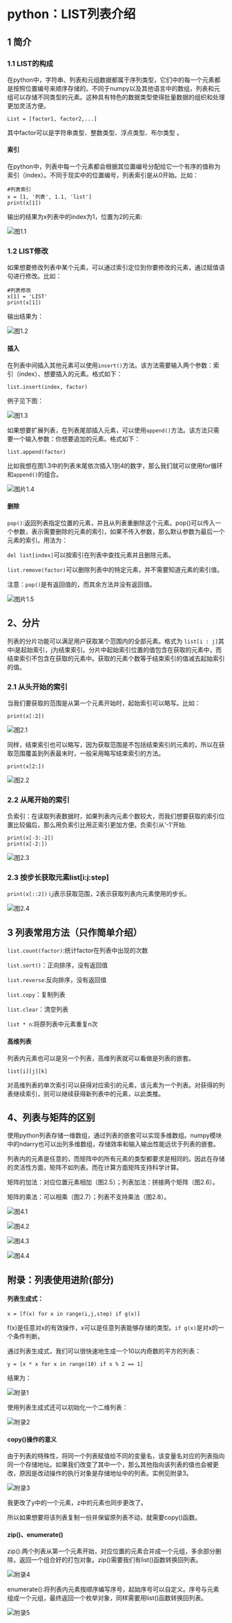 # python：LIST列表介绍
## 1 简介
### 1.1 LIST的构成
在python中，字符串、列表和元组数据都属于序列类型，它们中的每一个元素都是按照位置编号来顺序存储的。不同于numpy以及其他语言中的数组，列表和元组可以存储不同类型的元素。这种具有特色的数据类型使得批量数据的组织和处理更加灵活方便。

`List = [factor1, factor2,...]`

其中factor可以是字符串类型、整数类型、浮点类型、布尔类型 。

#### 索引

在python中，列表中每一个元素都会根据其位置编号分配给它一个有序的值称为索引（index）。不同于现实中的位置编号，列表索引是从0开始。比如：

```
#列表索引
x = [1, '列表', 1.1, 'list']
print(x[1])
```

输出的结果为x列表中的index为1，位置为2的元素:

![图1.1](https://github.com/sudajzp/photos/blob/master/list1.png?raw=true)

### 1.2 LIST修改

如果想要修改列表中某个元素，可以通过索引定位到你要修改的元素，通过赋值语句进行修改。比如：

```
#列表修改
x[1] = 'LIST'
print(x[1])
```
输出结果为：

![图1.2](https://github.com/sudajzp/photos/blob/master/list2.png?raw=true)

#### 插入
在列表中间插入其他元素可以使用`insert()`方法。该方法需要输入两个参数：索引（index）、想要插入的元素。格式如下：

`list.insert(index, factor)`

例子见下图：

![图1.3](https://github.com/sudajzp/photos/blob/master/list16.png?raw=true)

如果想要扩展列表，在列表尾部插入元素，可以使用`append()`方法。该方法只需要一个输入参数：你想要追加的元素。格式如下：

`list.append(factor)`

比如我想在图1.3中的列表末尾依次插入1到4的数字，那么我们就可以使用for循环和`append()`的组合。

![图片1.4](https://github.com/sudajzp/photos/blob/master/list17.png?raw=true)

#### 删除

`pop()`:返回列表指定位置的元素，并且从列表重删除这个元素。pop()可以传入一个参数，表示需要删除的元素的索引，如果不传入参数，那么默认参数为最后一个元素的索引。用法为：

`del list[index]`可以按索引在列表中查找元素并且删除元素。

`list.remove(factor)`可以删除列表中的特定元素，并不需要知道元素的索引值。

注意：`pop()`是有返回值的，而其余方法并没有返回值。

![图片1.5](https://github.com/sudajzp/photos/blob/master/list18.png?raw=true)

## 2、分片
列表的分片功能可以满足用户获取某个范围内的全部元素。格式为 `list[i : j]`其中i是起始索引，j为结束索引。分片中起始索引位置的值包含在获取的元素中，而结束索引不包含在获取的元素中。获取的元素个数等于结束索引的值减去起始索引的值。

### 2.1 从头开始的索引
当我们要获取的范围是从第一个元素开始时，起始索引可以略写。比如：

`print(x[:2])`

![图2.1](https://github.com/sudajzp/photos/blob/master/list3.png?raw=true)

同样，结束索引也可以略写，因为获取范围是不包括结束索引的元素的，所以在获取范围覆盖到列表最末时，一般采用略写结束索引的方法。

`print(x[2:])`

![图2.2](https://github.com/sudajzp/photos/blob/master/list4.png?raw=true)

### 2.2 从尾开始的索引
负索引：在读取列表数据时，如果列表内元素个数较大，而我们想要获取的索引位置比较偏后，那么用负索引比用正索引更加方便。负索引从‘-1’开始.

```
print(x[-3:-2])
print(x[-2:])
```
![图2.3](https://github.com/sudajzp/photos/blob/master/list5.png?raw=true)

### 2.3 按步长获取元素list[i:j:step]
`print(x[::2])`
i,j表示获取范围，2表示获取列表内元素使用的步长。

![图2.4](https://github.com/sudajzp/photos/blob/master/list6.png?raw=true)

## 3 列表常用方法（只作简单介绍）

`list.count(factor)`:统计factor在列表中出现的次数

`list.sort()`：正向排序，没有返回值

`list.reverse`:反向排序，没有返回值

`list.copy`：复制列表

`list.clear`：清空列表

`list * n`:将原列表中元素重复n次


####  高维列表

列表内元素也可以是另一个列表，高维列表就可以看做是列表的嵌套。

`list[i][j][k]`

对高维列表的单次索引可以获得对应索引的元素，该元素为一个列表。对获得的列表继续索引，则可以继续获得新列表中的元素，以此类推。

## 4、列表与矩阵的区别
使用python列表存储一维数组，通过列表的嵌套可以实现多维数组。numpy模块中的ndarry也可以出列多维数组，存储效率和输入输出性能远优于列表的嵌套。

列表内的元素是任意的，而矩阵中的所有元素的类型都要求是相同的。因此在存储的灵活性方面，矩阵不如列表。而在计算方面矩阵支持科学计算。

矩阵的加法：对应位置元素相加（图2.5）；列表加法：拼接两个矩阵（图2.6）。

矩阵的乘法：可以相乘（图2.7）；列表不支持乘法（图2.8）。

![图4.1](https://github.com/sudajzp/photos/blob/master/list8.png?raw=true)

![图4.2](https://github.com/sudajzp/photos/blob/master/list10.png?raw=true)

![图4.3](https://github.com/sudajzp/photos/blob/master/list7.png?raw=true)

![图4.4](https://github.com/sudajzp/photos/blob/master/list9.png?raw=true)

## 附录：列表使用进阶(部分)

#### 列表生成式：
`x = [f(x) for x in range(i,j,step) if g(x)]`

f(x)是任意对x的有效操作，x可以是任意列表能够存储的类型。`if g(x)`是对x的一个条件判断。

通过列表生成式，我们可以很快速地生成一个10以内奇数的平方的列表：

`y = [x * x for x in range(10) if x % 2 == 1]`

结果为：

![附录1](https://github.com/sudajzp/photos/blob/master/list12.png?raw=true)

使用列表生成式还可以初始化一个二维列表：

![附录2](https://github.com/sudajzp/photos/blob/master/list11.png?raw=true)

#### copy()操作的意义
由于列表的特殊性，将同一个列表赋值给不同的变量名，该变量名对应的列表指向同一个存储地址。如果我们改变了其中一个，那么其他指向该列表的值也会被更改，原因是改动操作的执行对象是存储地址中的列表。实例见附录3。

![附录3](https://github.com/sudajzp/photos/blob/master/list13.png?raw=true)

我更改了y中的一个元素，z中的元素也同步更改了。

所以如果想要将该列表复制一份并保留原列表不动，就需要copy()函数。

#### zip()、enumerate()

zip():两个列表从第一个元素开始，对应位置的元素合并成一个元组，多余部分删除，返回一个组合好的打包对象。zip()需要我们有list()函数转换回列表。

![附录4](https://github.com/sudajzp/photos/blob/master/list14.png?raw=true)

enumerate():将列表内元素按顺序编写序号，起始序号可以自定义。序号与元素组成一个元组，最终返回一个枚举对象，同样需要用list()函数转换回列表。

![附录5](https://github.com/sudajzp/photos/blob/master/list15.png?raw=true)
